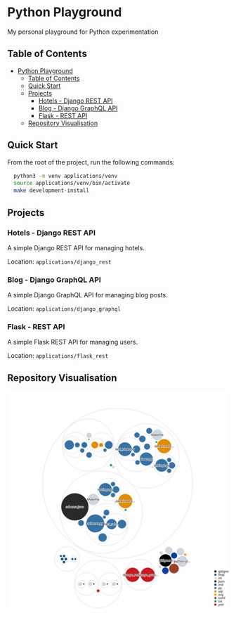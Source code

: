 # Python Playground

My personal playground for Python experimentation

## Table of Contents

- [Python Playground](#python-playground)
  - [Table of Contents](#table-of-contents)
  - [Quick Start](#quick-start)
  - [Projects](#projects)
    - [Hotels - Django REST API](#hotels---django-rest-api)
    - [Blog - Django GraphQL API](#blog---django-graphql-api)
    - [Flask - REST API](#flask---rest-api)
  - [Repository Visualisation](#repository-visualisation)

## Quick Start

From the root of the project, run the following commands:

```bash
  python3 -m venv applications/venv
  source applications/venv/bin/activate
  make development-install
```

## Projects

### Hotels - Django REST API

A simple Django REST API for managing hotels.

Location: `applications/django_rest`

### Blog - Django GraphQL API

A simple Django GraphQL API for managing blog posts.

Location: `applications/django_graphql`

### Flask - REST API

A simple Flask REST API for managing users.

Location: `applications/flask_rest`

## Repository Visualisation

![Visualization of the codebase](./repository-visualisation.svg)
